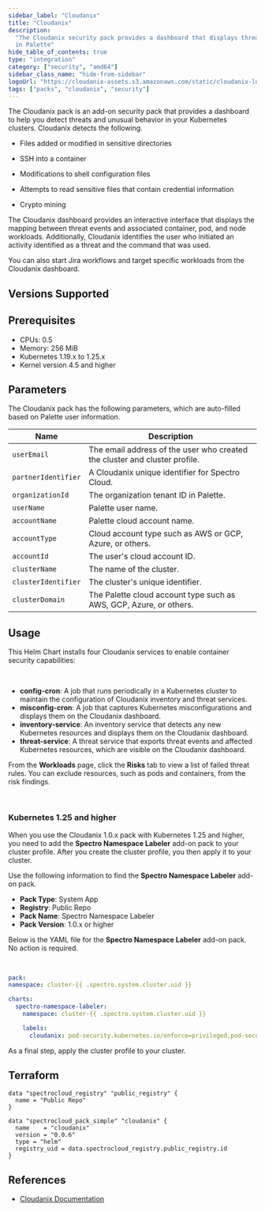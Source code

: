 ```yaml
---
sidebar_label: "Cloudanix"
title: "Cloudanix"
description:
  "The Cloudanix security pack provides a dashboard that displays threats and unusual behavior in Kubernetes containers
  in Palette"
hide_table_of_contents: true
type: "integration"
category: ["security", "amd64"]
sidebar_class_name: "hide-from-sidebar"
logoUrl: "https://cloudanix-assets.s3.amazonaws.com/static/cloudanix-logo-p.png"
tags: ["packs", "cloudanix", "security"]
---
```


The Cloudanix pack is an add-on security pack that provides a dashboard to help you detect threats and unusual behavior
in your Kubernetes clusters. Cloudanix detects the following.

- Files added or modified in sensitive directories

- SSH into a container

- Modifications to shell configuration files

- Attempts to read sensitive files that contain credential information

- Crypto mining

The Cloudanix dashboard provides an interactive interface that displays the mapping between threat events and associated
container, pod, and node workloads. Additionally, Cloudanix identifies the user who initiated an activity identified as
a threat and the command that was used.

You can also start Jira workflows and target specific workloads from the Cloudanix dashboard.

## Versions Supported

<Tabs queryString="versions">

<TabItem label="1.0.x" value="1.0.x">

## Prerequisites

- CPUs: 0.5
- Memory: 256 MiB
- Kubernetes 1.19.x to 1.25.x
- Kernel version 4.5 and higher

## Parameters

The Cloudanix pack has the following parameters, which are auto-filled based on Palette user information.

| Name                | Description                                                                |
| ------------------- | -------------------------------------------------------------------------- |
| `userEmail`         | The email address of the user who created the cluster and cluster profile. |
| `partnerIdentifier` | A Cloudanix unique identifier for Spectro Cloud.                           |
| `organizationId`    | The organization tenant ID in Palette.                                     |
| `userName`          | Palette user name.                                                         |
| `accountName`       | Palette cloud account name.                                                |
| `accountType`       | Cloud account type such as AWS or GCP, Azure, or others.                   |
| `accountId`         | The user's cloud account ID.                                               |
| `clusterName`       | The name of the cluster.                                                   |
| `clusterIdentifier` | The cluster's unique identifier.                                           |
| `clusterDomain`     | The Palette cloud account type such as AWS, GCP, Azure, or others.         |

## Usage

This Helm Chart installs four Cloudanix services to enable container security capabilities:

<br />

- **config-cron**: A job that runs periodically in a Kubernetes cluster to maintain the configuration of Cloudanix
  inventory and threat services.
- **misconfig-cron**: A job that captures Kubernetes misconfigurations and displays them on the Cloudanix dashboard.
- **inventory-service**: An inventory service that detects any new Kubernetes resources and displays them on the
  Cloudanix dashboard.
- **threat-service**: A threat service that exports threat events and affected Kubernetes resources, which are visible
  on the Cloudanix dashboard.

From the **Workloads** page, click the **Risks** tab to view a list of failed threat rules. You can exclude resources,
such as pods and containers, from the risk findings.

<br />

### Kubernetes 1.25 and higher

When you use the Cloudanix 1.0.x pack with Kubernetes 1.25 and higher, you need to add the **Spectro Namespace Labeler**
add-on pack to your cluster profile. After you create the cluster profile, you then apply it to your cluster.

Use the following information to find the **Spectro Namespace Labeler** add-on pack.

- **Pack Type**: System App
- **Registry**: Public Repo
- **Pack Name**: Spectro Namespace Labeler
- **Pack Version**: 1.0.x or higher

Below is the YAML file for the **Spectro Namespace Labeler** add-on pack. No action is required.

<br />

```yaml
pack:
namespace: cluster-{{ .spectro.system.cluster.uid }}

charts:
  spectro-namespace-labeler:
    namespace: cluster-{{ .spectro.system.cluster.uid }}

    labels:
      cloudanix: pod-security.kubernetes.io/enforce=privileged,pod-security.kubernetes.io/enforce-version=v1.26
```

As a final step, apply the cluster profile to your cluster.

</TabItem>
</Tabs>

## Terraform

```hcl
data "spectrocloud_registry" "public_registry" {
  name = "Public Repo"
}

data "spectrocloud_pack_simple" "cloudanix" {
  name    = "cloudanix"
  version = "0.0.6"
  type = "helm"
  registry_uid = data.spectrocloud_registry.public_registry.id
}
```

## References

- [Cloudanix Documentation](https://docs.cloudanix.com/introduction)
